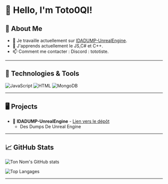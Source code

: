 # 👋 Hello, I'm Toto0QI!

## 🌌 About Me

- 🔭 Je travaille actuellement sur [IDADUMP-UnrealEngine](https://github.com/Toto0QI/IDADUMP-UnrealEngine).
- 🌱 J'apprends actuellement le JS,C# et C++.
- 📫 Comment me contacter : Discord : tototiste.

---

## 🚀 Technologies & Tools

<img src="https://img.shields.io/badge/Code-JavaScript-informational?style=flat&logo=javascript&color=2bbc8a" alt="JavaScript" />
<img src="https://img.shields.io/badge/Code-HTML-informational?style=flat&logo=html5&color=2bbc8a" alt="HTML" />
<img src="https://img.shields.io/badge/Database-MongoDB-informational?style=flat&logo=mongodb&color=2bbc8a" alt="MongoDB" />

---

## 🖥️ Projects

- 🌌 **IDADUMP-UnrealEngine** - [Lien vers le dépôt]([https://github.com/tonnom/nuziuki-world](https://github.com/Toto0QI/IDADUMP-UnrealEngine))
  - Des Dumps De Unreal Engine

---

## 📈 GitHub Stats

![Ton Nom's GitHub stats](https://github-readme-stats.vercel.app/api?username=toto0qi&show_icons=true&theme=radical)

![Top Langages](https://github-readme-stats.vercel.app/api/top-langs/?username=toto0qi&layout=compact&theme=radical)

---


